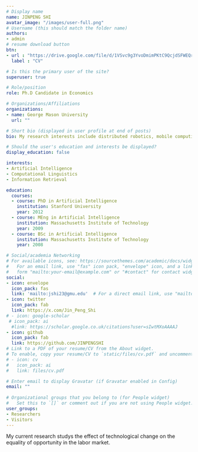 ```yaml
---
# Display name
name: JINPENG SHI
avatar_image: "/images/user-full.png"
# Username (this should match the folder name)
authors:
- admin
# resume download button
btn:
- url : "https://drive.google.com/file/d/1VSvc9g3YvoDmimPKtC9QcjdSFWEQrwP6/view?usp=sharing"
  label : "CV"

# Is this the primary user of the site?
superuser: true

# Role/position
role: Ph.D Candidate in Economics

# Organizations/Affiliations
organizations:
- name: George Mason University
  url: ""

# Short bio (displayed in user profile at end of posts)
bio: My research interests include distributed robotics, mobile computing and programmable matter.

# Should the user's education and interests be displayed?
display_education: false

interests:
- Artificial Intelligence
- Computational Linguistics
- Information Retrieval

education:
  courses:
  - course: PhD in Artificial Intelligence
    institution: Stanford University
    year: 2012
  - course: MEng in Artificial Intelligence
    institution: Massachusetts Institute of Technology
    year: 2009
  - course: BSc in Artificial Intelligence
    institution: Massachusetts Institute of Technology
    year: 2008

# Social/academia Networking
# For available icons, see: https://sourcethemes.com/academic/docs/widgets/#icons
#   For an email link, use "fas" icon pack, "envelope" icon, and a link in the
#   form "mailto:your-email@example.com" or "#contact" for contact widget.
social:
- icon: envelope
  icon_pack: fas
  link: 'mailto:jshi23@gmu.edu'  # For a direct email link, use "mailto:test@example.org".
- icon: twitter
  icon_pack: fab
  link: https://x.com/Jin_Peng_Shi
# - icon: google-scholar
 # icon_pack: ai
  #link: https://scholar.google.co.uk/citations?user=sIwtMXoAAAAJ
- icon: github
  icon_pack: fab
  link: https://github.com/JINPENGSHI
# Link to a PDF of your resume/CV from the About widget.
# To enable, copy your resume/CV to `static/files/cv.pdf` and uncomment the lines below.  
# - icon: cv
#   icon_pack: ai
#   link: files/cv.pdf

# Enter email to display Gravatar (if Gravatar enabled in Config)
email: ""
  
# Organizational groups that you belong to (for People widget)
#   Set this to `[]` or comment out if you are not using People widget.  
user_groups:
- Researchers
- Visitors
---
```


My current research studys the effect of technological change on the equality of opportunity in the labor market.


